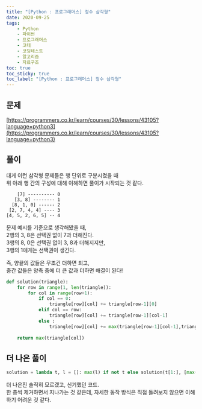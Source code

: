 ```yaml
---
title: "[Python : 프로그래머스] 정수 삼각형"
date: 2020-09-25
tags:
    - Python
    - 파이썬
    - 프로그래머스
    - 코테  
    - 코딩테스트
    - 알고리즘
    - 자료구조
toc: true
toc_sticky: true
toc_label: "[Python : 프로그래머스] 정수 삼각형"
---
```

## 문제
[https://programmers.co.kr/learn/courses/30/lessons/43105?language=python3](https://programmers.co.kr/learn/courses/30/lessons/43105?language=python3)
## 풀이
대게 이런 삼각형 문제들은 행 단위로 구분시켰을 때  
위 아래 행 간의 구성에 대해 이해하면 풀이가 시작되는 것 같다.
  
```
    [7] ---------- 0
   [3, 8] -------- 1
  [8, 1, 0] ------ 2
 [2, 7, 4, 4] ---- 3
[4, 5, 2, 6, 5] -- 4
```
문제 예시를 기준으로 생각해봤을 때,  
2행의 3, 8은 선택권 없이 7과 더해진다.  
3행의 8, 0은 선택권 없이 3, 8과 더해지지만,  
3행의 1에게는 선택권이 생긴다.  
  
즉, 양끝의 값들은 무조건 더하면 되고,  
중간 값들은 양측 중에 더 큰 값과 더하면 해결이 된다!
```python
def solution(triangle):
    for row in range(1, len(triangle)):
        for col in range(row+1):
            if col == 0:
                triangle[row][col] += triangle[row-1][0]
            elif col == row:
                triangle[row][col] += triangle[row-1][col-1]
            else :
                triangle[row][col] += max(triangle[row-1][col-1],triangle[row-1][col])
    
    return max(triangle[col])
```
## 더 나은 풀이
```python
solution = lambda t, l = []: max(l) if not t else solution(t[1:], [max(x,y)+z for x,y,z in zip([0]+l, l+[0], t[0])])
```
더 나은진 솔직히 모르겠고, 신기했던 코드.  
한 층씩 제거하면서 지나가는 것 같은데, 자세한 동작 방식은 직접 돌려보지 않으면 이해하기 어려운 것 같다.  